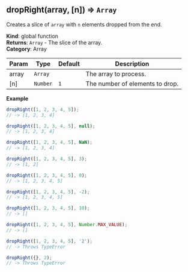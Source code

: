 <a name="dropRight"></a>

## dropRight(array, [n]) ⇒ <code>Array</code>
Creates a slice of `array` with `n` elements dropped from the end.

**Kind**: global function  
**Returns**: <code>Array</code> - The slice of the array.  
**Category**: Array  

| Param | Type | Default | Description |
| --- | --- | --- | --- |
| array | <code>Array</code> |  | The array to process. |
| [n] | <code>Number</code> | <code>1</code> | The number of elements to drop. |

**Example**  
```js
dropRight([1, 2, 3, 4, 5]);
// -> [1, 2, 3, 4]

dropRight([1, 2, 3, 4, 5], null);
// -> [1, 2, 3, 4]

dropRight([1, 2, 3, 4, 5], NaN);
// -> [1, 2, 3, 4]

dropRight([1, 2, 3, 4, 5], 3);
// -> [1, 2]

dropRight([1, 2, 3, 4, 5], 0);
// -> [1, 2, 3, 4, 5]

dropRight([1, 2, 3, 4, 5], -2);
// -> [1, 2, 3, 4, 5]

dropRight([1, 2, 3, 4, 5], 10);
// -> []

dropRight([1, 2, 3, 4, 5], Number.MAX_VALUE);
// -> []

dropRight([1, 2, 3, 4, 5], '2');
// -> Throws TypeError

dropRight({}, 2);
// -> Throws TypeError
```
